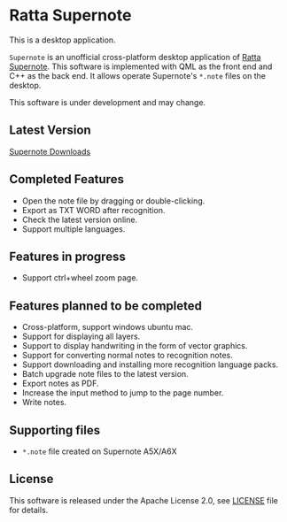 # Ratta Supernote

This is a desktop application.

`Supernote` is an unofficial cross-platform desktop application of  [Ratta Supernote](https://supernote.com).
This software is implemented with QML as the front end and C++ as the back end. It allows operate Supernote's `*.note` files on the desktop.

This software is under development and may change.


## Latest Version
[Supernote Downloads](https://github.com/qiaodenghui/Supernote/releases)


## Completed Features
* Open the note file by dragging or double-clicking.
* Export as TXT WORD after recognition.
* Check the latest version online.
* Support multiple languages.


## Features in progress

* Support ctrl+wheel zoom page.


## Features planned to be completed

* Cross-platform, support windows ubuntu mac.
* Support for displaying all layers.
* Support to display handwriting in the form of vector graphics.
* Support for converting normal notes to recognition notes.
* Support downloading and installing more recognition language packs.
* Batch upgrade note files to the latest version.
* Export notes as PDF.
* Increase the input method to jump to the page number.
* Write notes.

## Supporting files

* `*.note` file created on Supernote A5X/A6X


## License

This software is released under the Apache License 2.0, see [LICENSE](LICENSE) file for details.
